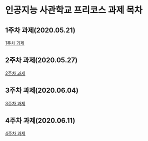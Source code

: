 # 인공지능 사관학교 프리코스 과제 목차

## 1주차 과제(2020.05.21)
[1주차 과제](https://drive.google.com/file/d/16_tKD057kN5xn3yzftuSUEpuR4op3CbQ/view?usp=sharing)
## 2주차 과제(2020.05.27)
[2주차 과제](https://github.com/Hayeon-kimm/1-/blob/master/2%E1%84%8C%E1%85%AE%E1%84%8E%E1%85%A1%E1%84%80%E1%85%AA%E1%84%8C%E1%85%A6_ipynb%EC%9D%98_%EC%82%AC%EB%B3%B8%EC%9D%98_%EC%82%AC%EB%B3%B8.ipynb)
## 3주차 과제(2020.06.04)
[3주차 과제](https://github.com/Hayeon-kimm/1-/blob/master/3%EC%A3%BC%EC%B0%A8_%EA%B3%BC%EC%A0%9C%EC%9D%98_%EC%82%AC%EB%B3%B8.ipynb)
## 4주차 과제(2020.06.11)
[4주차 과제](https://github.com/Hayeon-kimm/1-/blob/master/4%EC%A3%BC%EC%B0%A8_%EA%B3%BC%EC%A0%9C_ipynb%EC%9D%98_%EC%82%AC%EB%B3%B8.ipynb)
